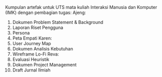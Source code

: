 Kumpulan artefak untuk UTS mata kuliah Interaksi Manusia dan Komputer (IMK) dengan pembagian tugas:
Ajeng: 
1. Dokumen Problem Statement & Background
2. Laporan Riset Pengguna
3. Persona
4. Peta Empati
Karen:
1. User Journey Map
2. Dokumen Analisis Kebutuhan
3. Wireframe Lo-Fi
Reva:
1. Evaluasi Heuristik
2. Dokumen Project Management
3. Draft Jurnal Ilmiah
